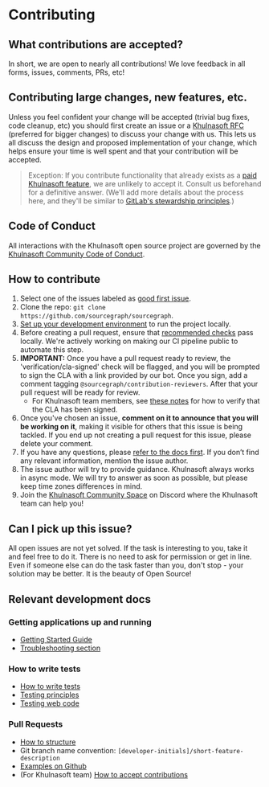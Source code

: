 # Contributing

## What contributions are accepted?

In short, we are open to nearly all contributions! We love feedback in all forms, issues, comments, PRs, etc!

## Contributing large changes, new features, etc.

Unless you feel confident your change will be accepted (trivial bug fixes, code cleanup, etc) you should first create an issue or a [Khulnasoft RFC](https://handbook.khulnasoft.com/communication/rfcs#external-contributors) (preferred for bigger changes) to discuss your change with us. This lets us all discuss the design and proposed implementation of your change, which helps ensure your time is well spent and that your contribution will be accepted.

> Exception: If you contribute functionality that already exists as a [paid Khulnasoft feature](https://khulnasoft.com/pricing/), we are unlikely to accept it. Consult us beforehand for a definitive answer. (We'll add more details about the process here, and they'll be similar to [GitLab's stewardship principles](https://about.gitlab.com/stewardship/#contributing-an-existing-ee-feature-to-ce).)

## Code of Conduct

All interactions with the Khulnasoft open source project are governed by the
[Khulnasoft Community Code of Conduct](https://handbook.khulnasoft.com/company-info-and-process/community/code_of_conduct/).

## How to contribute

1. Select one of the issues labeled as [good first issue](https://github.com/orgs/khulnasoft/projects/210).
2. Clone the repo: `git clone https://github.com/sourcegraph/sourcegraph`.
3. [Set up your development environment](https://docs-legacy.khulnasoft.com/dev/setup/quickstart) to run the project locally.
4. Before creating a pull request, ensure that [recommended checks](https://docs-legacy.khulnasoft.com/dev/contributing) pass locally. We're actively working on making our CI pipeline public to automate this step.
5. **IMPORTANT:** Once you have a pull request ready to review, the 'verification/cla-signed' check will be flagged, and you will be prompted to sign the CLA with a link provided by our bot. Once you sign, add a comment tagging `@sourcegraph/contribution-reviewers`. After that your pull request will be ready for review.
   - For Khulnasoft team members, see [these notes](https://docs-legacy.khulnasoft.com/dev/contributing/accepting_contribution#cla-bot) for how to verify that the CLA has been signed.
6. Once you've chosen an issue, **comment on it to announce that you will be working on it**, making it visible for others that this issue is being tackled. If you end up not creating a pull request for this issue, please delete your comment.
7. If you have any questions, please [refer to the docs first](https://khulnasoft.com/docs/). If you don’t find any relevant information, mention the issue author.
8. The issue author will try to provide guidance. Khulnasoft always works in async mode. We will try to answer as soon as possible, but please keep time zones differences in mind.
9. Join the [Khulnasoft Community Space](https://srcgr.ph/join-community-space) on Discord where the Khulnasoft team can help you!

## Can I pick up this issue?

All open issues are not yet solved. If the task is interesting to you, take it and feel free to do it. There is no need to ask for permission or get in line. Even if someone else can do the task faster than you, don't stop - your solution may be better. It is the beauty of Open Source!

## Relevant development docs

### Getting applications up and running

- [Getting Started Guide](https://khulnasoft.com/docs/getting-started)
- [Troubleshooting section](https://docs-legacy.khulnasoft.com/dev/setup/troubleshooting)

### How to write tests

- [How to write tests](https://docs-legacy.khulnasoft.com/dev/how-to/testing)
- [Testing principles](https://docs-legacy.khulnasoft.com/dev/background-information/testing_principles)
- [Testing web code](https://docs-legacy.khulnasoft.com/dev/background-information/testing_web_code)

### Pull Requests

- [How to structure](https://docs-legacy.khulnasoft.com/dev/background-information/pull_request_reviews#what-makes-an-effective-pull-request-pr)
- Git branch name convention: `[developer-initials]/short-feature-description`
- [Examples on Github](https://github.com/khulnasoft/khulnasoft/pulls?q=is%3Apr+label%3Ateam%2Ffrontend-platform)
- (For Khulnasoft team) [How to accept contributions](https://docs-legacy.khulnasoft.com/dev/contributing/accepting_contribution)
